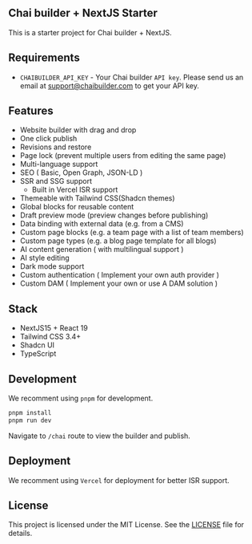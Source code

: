 ## Chai builder + NextJS Starter

This is a starter project for Chai builder + NextJS.

## Requirements

- `CHAIBUILDER_API_KEY` - Your Chai builder `API key`.
  Please send us an email at [support@chaibuilder.com](mailto:support@chaibuilder.com) to get your API key.

## Features

- Website builder with drag and drop
- One click publish
- Revisions and restore
- Page lock (prevent multiple users from editing the same page)
- Multi-language support
- SEO ( Basic, Open Graph, JSON-LD )
- SSR and SSG support
  - Built in Vercel ISR support
- Themeable with Tailwind CSS(Shadcn themes)
- Global blocks for reusable content
- Draft preview mode (preview changes before publishing)
- Data binding with external data (e.g. from a CMS)
- Custom page blocks (e.g. a team page with a list of team members)
- Custom page types (e.g. a blog page template for all blogs)
- AI content generation ( with multilingual support )
- AI style editing
- Dark mode support
- Custom authentication ( Implement your own auth provider )
- Custom DAM ( Implement your own or use A DAM solution )

## Stack

- NextJS15 + React 19
- Tailwind CSS 3.4+
- Shadcn UI
- TypeScript

## Development

We recomment using `pnpm` for development.

```bash
pnpm install
pnpm run dev
```

Navigate to `/chai` route to view the builder and publish.

## Deployment

We recomment using `Vercel` for deployment for better ISR support.

## License

This project is licensed under the MIT License. See the [LICENSE](LICENSE) file for details.
